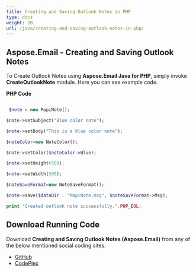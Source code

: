 ```yaml
---
title: Creating and Saving Outlook Notes in PHP
type: docs
weight: 20
url: /java/creating-and-saving-outlook-notes-in-php/
---
```


## **Aspose.Email - Creating and Saving Outlook Notes**
To Create Outlook Notes using **Aspose.Email Java for PHP**, simply invoke **CreateOutlookNote** module. Here you can see example code.

**PHP Code**

``` php

 $note = new MapiNote();

$note->setSubject("Blue color note");

$note->setBody("This is a blue color note");

$noteColor=new NoteColor();

$note->setColor($noteColor->Blue);

$note->setHeight(500);

$note->setWidth(500);

$noteSaveFormat=new NoteSaveFormat();

$note->save($dataDir . "MapiNote.msg", $noteSaveFormat->Msg);

print "Created outlook note successfully.".PHP_EOL;

```
## **Download Running Code**
Download **Creating and Saving Outlook Notes (Aspose.Email)** from any of the below mentioned social coding sites:

- [GitHub](https://github.com/aspose-email/Aspose.Email-for-Java/blob/master/Plugins/Aspose_Email_Java_for_PHP/src/aspose/email/ProgrammingOutlook/WorkingWithOutlookMessageFiles/CreateOutlookNote.php)
- [CodePlex](https://archive.codeplex.com/?p=asposeemailjavaphp#src/aspose/email/ProgrammingOutlook/WorkingWithOutlookMessageFiles/CreateOutlookNote.php)
